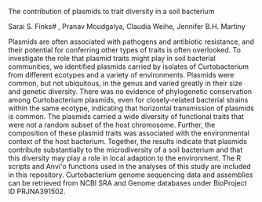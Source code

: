 The contribution of plasmids to trait diversity in a soil bacterium

Sarai S. Finks# , Pranav Moudgalya, Claudia Weihe, Jennifer B.H. Martiny

Plasmids are often associated with pathogens and antibiotic resistance, and their potential for conferring other types of traits is often overlooked. To investigate the role that plasmid traits might play in soil bacterial communities, we identified plasmids carried by isolates of Curtobacterium from different ecotypes and a variety of environments. Plasmids were common, but not ubiquitous, in the genus and varied greatly in their size and genetic diversity. There was no evidence of phylogenetic conservation among Curtobacterium plasmids, even for closely-related bacterial strains within the same ecotype, indicating that horizontal transmission of plasmids is common. The plasmids carried a wide diversity of functional traits that were not a random subset of the host chromosome. Further, the composition of these plasmid traits was associated with the environmental context of the host bacterium. Together, the results indicate that plasmids contribute substantially to the microdiversity of a soil bacterium and that this diversity may play a role in local adaption to the environment. The R scripts and Anvi'o functions used in the analyses of this study are included in this repository. Curtobacterium genome sequencing data and assemblies can be retrieved from NCBI SRA and Genome databases under BioProject ID PRJNA391502.
